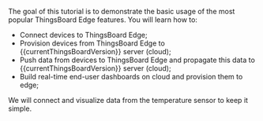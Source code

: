 The goal of this tutorial is to demonstrate the basic usage of the most popular ThingsBoard Edge features. You will learn how to:

- Connect devices to ThingsBoard Edge;
- Provision devices from ThingsBoard Edge to {{currentThingsBoardVersion}} server (cloud); 
- Push data from devices to ThingsBoard Edge and propagate this data to {{currentThingsBoardVersion}} server (cloud);
- Build real-time end-user dashboards on cloud and provision them to edge;

We will connect and visualize data from the temperature sensor to keep it simple.
